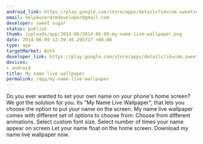 ```yaml
--- 
android_link: https://play.google.com/store/apps/details?id=com.sweetsugar.mynamelivewallpaper
email: help4user4rmdeveloper@gmail.com
developer: sweet sugar
status: publish
thumb: /uploads/app/2014-06/2014-06-09-my-name-live-wallpaper.png
date: 2014-06-09 12:39:45.295727 +00:00
type: app
targetMarket: Both
developer_link: https://play.google.com/store/apps/details?id=com.sweetsugar.mynamelivewallpaper
devices: 
- android
title: My name live wallpaper
permalink: /app/my-name-live-wallpaper
---
```


Do you ever wanted to set your own name on your phone's home screen?
We got the solution for you.
Its "My Name Live Wallpaper", that lets you choose the option to put your name on the screen.
My name live wallpaper comes with different set of options to choose from:
Choose from different animations.
Select custom font size.
Select number of times your name appear on screen
Let your name float on the home screen.
Download my name live wallpaper now.
